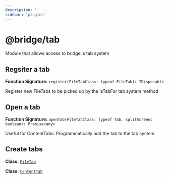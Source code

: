```yaml
---
description: ''
sidebar: 'plugins'
---
```


# @bridge/tab

Module that allows access to bridge.'s tab system

## Regsiter a tab

**Function Signature:** `register(FileTabClass: typeof FileTab): IDisposable`

Register new FileTabs to be picked up by the isTabFor tab system method

## Open a tab

**Function Signature:** `openTab(FileTabClass: typeof Tab, splitScreen: boolean): Promise<any>`

Useful for ContentTabs: Programmatically add the tab to the tab system

## Create tabs

**Class:** [`FileTab`](https://github.com/bridge-core/editor/blob/main/src/components/TabSystem/FileTab.ts)

**Class:** [`ContentTab`](https://github.com/bridge-core/editor/blob/main/src/components/TabSystem/CommonTab.ts)
